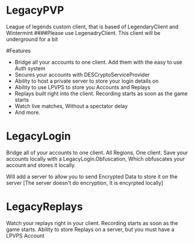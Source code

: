 LegacyPVP
=========

League of legends custom client, that is based of LegendaryClient and Wintermint
####Please use LegenadryClient. This client will be underground for a bit

#Features
* Bridge all your accounts to one client. Add them with the easy to use Auth system
* Secures your accounts with DESCryptoServiceProvider
* Ability to host a private server to store your login details on
* Ability to use LPVPS to store you Accounts and Replays
* Replays built right into the client. Recording starts as soon as the game starts
* Watch live matches, Without a spectator delay
* And more.

LegacyLogin
===========

Bridge all of your accounts to one client. All Regions, One client.
Save your accounts locally with a LegacyLogin.Obfuscation, Which obfuscates your account and stores it locally.

Will add a server to allow you to send Encrypted Data to store it on the server [The server doesn't do encryption, It is encyrpted locally]

LegacyReplays
=============

Watch your replays right in your client. Recording starts as soon as the game starts.
Ability to store Replays on a server, but you must have a LPVPS Account

